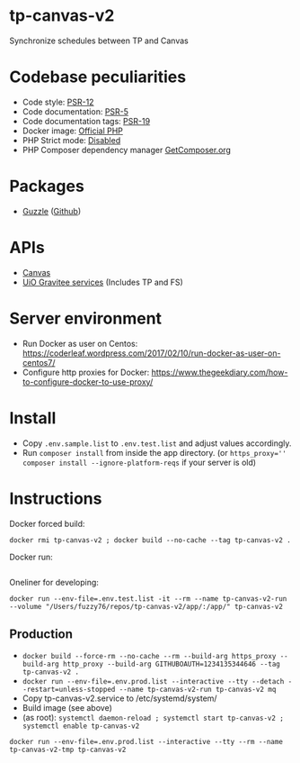 # tp-canvas-v2

Synchronize schedules between TP and Canvas

# Codebase peculiarities

* Code style: [PSR-12](https://www.php-fig.org/psr/psr-12/)
* Code documentation: [PSR-5](https://github.com/php-fig/fig-standards/blob/master/proposed/phpdoc.md)
* Code documentation tags: [PSR-19](https://github.com/php-fig/fig-standards/blob/master/proposed/phpdoc-tags.md)
* Docker image: [Official PHP](https://hub.docker.com/_/php/)
* PHP Strict mode: [Disabled](https://www.php.net/manual/en/functions.arguments.php#functions.arguments.type-declaration.strict)
* PHP Composer dependency manager [GetComposer.org](https://getcomposer.org)

# Packages

* [Guzzle](http://docs.guzzlephp.org/en/stable/index.html) ([Github](https://github.com/guzzle/guzzle))

# APIs

* [Canvas](https://canvas.instructure.com/doc/api/index.html)
* [UiO Gravitee services](https://api.uio.no/#!/apis) (Includes TP and FS)

# Server environment

* Run Docker as user on Centos: https://coderleaf.wordpress.com/2017/02/10/run-docker-as-user-on-centos7/
* Configure http proxies for Docker: https://www.thegeekdiary.com/how-to-configure-docker-to-use-proxy/


# Install

* Copy `.env.sample.list` to `.env.test.list` and adjust values accordingly.
* Run `composer install` from inside the app directory.
(or `https_proxy='' composer install --ignore-platform-reqs` if your server is old)

# Instructions

Docker forced build:
```
docker rmi tp-canvas-v2 ; docker build --no-cache --tag tp-canvas-v2 .
```

Docker run:
```
```

Oneliner for developing:
```
docker run --env-file=.env.test.list -it --rm --name tp-canvas-v2-run --volume "/Users/fuzzy76/repos/tp-canvas-v2/app/:/app/" tp-canvas-v2
```

## Production

* `docker build --force-rm --no-cache --rm --build-arg https_proxy --build-arg http_proxy --build-arg GITHUBOAUTH=1234135344646 --tag tp-canvas-v2 .`
* `docker run --env-file=.env.prod.list --interactive --tty --detach --restart=unless-stopped --name tp-canvas-v2-run tp-canvas-v2 mq`
* Copy tp-canvas-v2.service to /etc/systemd/system/
* Build image (see above)
* (as root): `systemctl daemon-reload ; systemctl start tp-canvas-v2 ; systemctl enable tp-canvas-v2`

`docker run --env-file=.env.prod.list --interactive --tty --rm --name tp-canvas-v2-tmp tp-canvas-v2`
